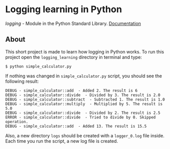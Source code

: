 # Logging learning in Python

*logging* - Module in the Python Standard Library. [Documentation](https://docs.python.org/3/library/logging.html)

## About
This short project is made to learn how logging in Python works. 
To run this project open the `logging_learning` directory in terminal and type:
```
$ python simple_calculator.py
```

If nothing was changed in `simple_calculator.py` script, you should see the following result:
```.env
DEBUG - simple_calculator::add  - Added 2. The result is 6
DEBUG - simple_calculator::divide  - Divided by 3. The result is 2.0
DEBUG - simple_calculator::subtract  - Subtracted 1. The result is 1.0
DEBUG - simple_calculator::multiply  - Multiplied by 5. The result is 5.0
DEBUG - simple_calculator::divide  - Divided by 2. The result is 2.5
ERROR - simple_calculator::divide  - Tried to divide by 0. Skipped operation.
DEBUG - simple_calculator::add  - Added 13. The result is 15.5
```
Also, a new directory `logs` should be created with a `logger_0.log` file inside. 
Each time you run the script, a new log file is created.
